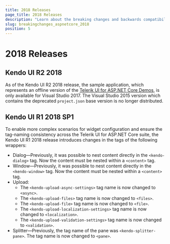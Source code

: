 ```yaml
---
title: 2018 Releases
page_title: 2018 Releases
description: "Learn about the breaking changes and backwards compatibility released by {{ site.product }} in 2018."
slug: breakingchanges_aspnetcore_2018
position: 5
---
```


# 2018 Releases

## Kendo UI R2 2018

As of the Kendo UI R2 2018 release, the sample application, which represents an offline version of the [Telerik UI for ASP.NET Core Demos](https://demos.telerik.com/aspnet-core), is only available for Visual Studio 2017. The Visual Studio 2015 version which contains the deprecated `project.json` base version is no longer distributed.

## Kendo UI R1 2018 SP1

To enable more complex scenarios for widget configuration and ensure the tag-naming consistency across the Telerik UI for ASP.NET Core suite, the Kendo UI R1 2018 release introduces changes in the tags of the following wrappers:

* Dialog&mdash;Previously, it was possible to nest content directly in the `<kendo-dialog>` tag. Now the content must be nested within a `<content>` tag.
* Window&mdash;Previously, it was possible to nest content directly in the `<kendo-window>` tag. Now the content must be nested within a `<content>` tag.
* Upload:
  * The `<kendo-upload-async-settings>` tag name is now changed to `<async>`.
  * The `<kendo-upload-files>` tag name is now changed to `<files>`.
  * The `<kendo-upload-file>` tag name is now changed to `<file>`.
  * The `<kendo-upload-localization-settings>` tag name is now changed to `<localization>`.
  * The `<kendo-upload-validation-settings>` tag name is now changed to `<validation>`.
* Splitter&mdash;Previously, the tag name of the pane was `<kendo-splitter-pane>`. The tag name is now changed to `<pane>`.

